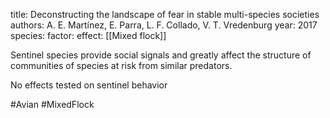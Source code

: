 title: Deconstructing the landscape of fear in stable multi-species societies
authors: A. E. Martínez, E. Parra, L. F. Collado, V. T. Vredenburg
year: 2017
species: 
factor:
effect:
[[Mixed flock]]

Sentinel species provide social signals and greatly affect the structure of communities of species at risk from similar predators.

No effects tested on sentinel behavior

#Avian #MixedFlock 